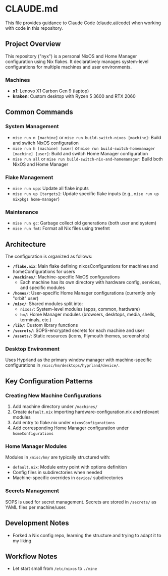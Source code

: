 # CLAUDE.md

This file provides guidance to Claude Code (claude.ai/code) when working with code in this repository.

## Project Overview

This repository ("nyx") is a personal NixOS and Home Manager configuration using Nix flakes. It declaratively manages system-level configurations for multiple machines and user environments.

### Machines
- **x1**: Lenovo X1 Carbon Gen 9 (laptop)
- **kraken**: Custom desktop with Ryzen 5 3600 and RTX 2060

## Common Commands

### System Management
- `mise run n [machine]` or `mise run build-switch-nixos [machine]`: Build and switch NixOS configuration
- `mise run h [machine] [user]` or `mise run build-switch-homemanager [machine] [user]`: Build and switch Home Manager configuration
- `mise run all` or `mise run build-switch-nix-and-homemanager`: Build both NixOS and Home Manager

### Flake Management
- `mise run upp`: Update all flake inputs
- `mise run up [targets]`: Update specific flake inputs (e.g., `mise run up nixpkgs home-manager`)

### Maintenance
- `mise run gc`: Garbage collect old generations (both user and system)
- `mise run fmt`: Format all Nix files using treefmt

## Architecture

The configuration is organized as follows:

- **`/flake.nix`**: Main flake defining nixosConfigurations for machines and homeConfigurations for users
- **`/machines/`**: Machine-specific NixOS configurations
  - Each machine has its own directory with hardware config, services, and specific modules
- **`/homes/`**: User-specific Home Manager configurations (currently only "orbit" user)
- **`/misc/`**: Shared modules split into:
  - `nixos/`: System-level modules (apps, common, hardware)
  - `hm/`: Home Manager modules (browsers, desktops, media, shells, terminals, etc.)
- **`/lib/`**: Custom library functions
- **`/secrets/`**: SOPS-encrypted secrets for each machine and user
- **`/assets/`**: Static resources (icons, Plymouth themes, screenshots)

### Desktop Environment
Uses Hyprland as the primary window manager with machine-specific configurations in `/misc/hm/desktops/hyprland/device/`.

## Key Configuration Patterns

### Creating New Machine Configurations
1. Add machine directory under `/machines/`
2. Create `default.nix` importing hardware-configuration.nix and relevant modules
3. Add entry to flake.nix under `nixosConfigurations`
4. Add corresponding Home Manager configuration under `homeConfigurations`

### Home Manager Modules
Modules in `/misc/hm/` are typically structured with:
- `default.nix`: Module entry point with options definition
- Config files in subdirectories when needed
- Machine-specific overrides in `device/` subdirectories

### Secrets Management
SOPS is used for secret management. Secrets are stored in `/secrets/` as YAML files per machine/user.

## Development Notes
- Forked a Nix config repo, learning the structure and trying to adapt it to my liking

## Workflow Notes
- Let start small from `/etc/nixos` to `./mine`